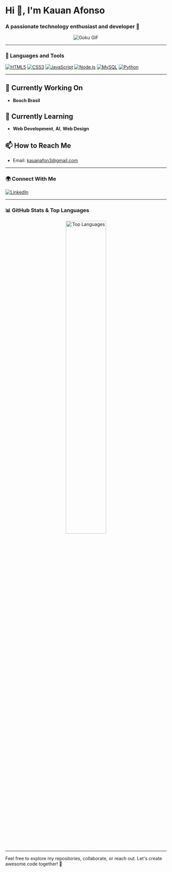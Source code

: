 # Hi 👋, I'm Kauan Afonso

### A passionate technology enthusiast and developer 🚀

<p align="center">
  <img src="https://media.tenor.com/JcuSfsgy_IoAAAAC/goku-dragon-ball.gif" alt="Goku GIF" />
</p>

---

### 🚀 Languages and Tools
[![HTML5](https://img.shields.io/badge/HTML5-%23E34F26.svg?logo=html5&logoColor=white)](https://www.w3schools.com/html/)
[![CSS3](https://img.shields.io/badge/CSS3-%231572B6.svg?logo=css3&logoColor=white)](https://www.w3schools.com/css/)
[![JavaScript](https://img.shields.io/badge/JavaScript-%23323330.svg?logo=javascript&logoColor=%23F7DF1E)](https://developer.mozilla.org/en-US/docs/Web/JavaScript)
[![Node.js](https://img.shields.io/badge/Node.js-%23339933.svg?logo=node.js&logoColor=white)](https://nodejs.org/)
[![MySQL](https://img.shields.io/badge/MySQL-%2300f.svg?logo=mysql&logoColor=white)](https://www.mysql.com/)
[![Python](https://img.shields.io/badge/Python-%2314354C.svg?logo=python&logoColor=white)](https://www.python.org/)

---

## 🔭 Currently Working On
- **Bosch Brasil**

## 🌱 Currently Learning
- **Web Development**, **AI**, **Web Design**

## 📫 How to Reach Me
- Email: [kauanafon3@gmail.com](mailto:kauanafon3@gmail.com)

---

### 🌍 Connect With Me
[![LinkedIn](https://img.shields.io/badge/LinkedIn-Kauan_Afonso-blue?logo=linkedin&logoColor=white)](https://www.linkedin.com/in/kauan-afonso-0452a5295/)

---

### 📊 GitHub Stats & Top Languages

<div align="center"">
  <img src="https://github-readme-stats.vercel.app/api/top-langs/?username=KauanAfonso&layout=compact&theme=radical" alt="Top Languages" width="50%" />
</div>

---

Feel free to explore my repositories, collaborate, or reach out. Let's create awesome code together! 🚀
